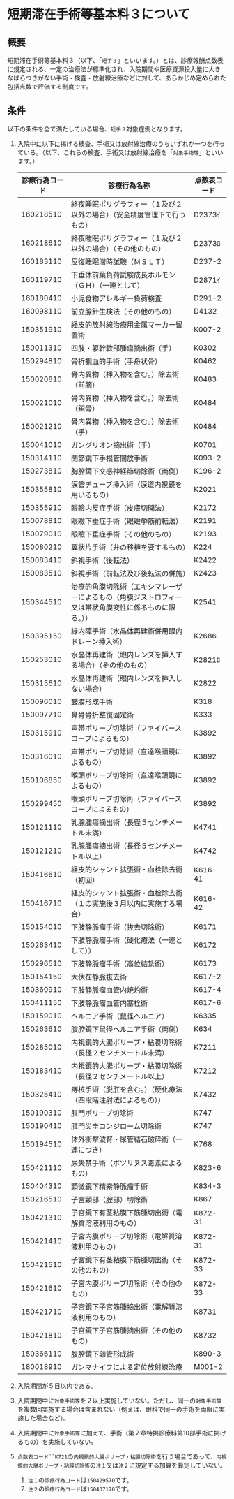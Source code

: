 # 短期滞在手術等基本料３について

## 概要

短期滞在手術等基本料３（以下、「`短手３`」といいます。）とは、診療報酬点数表に規定される、一定の治療法が標準化され、入院期間や医療資源投入量に大きなばらつきがない手術・検査・放射線治療などに対して、あらかじめ定められた包括点数で評価する制度です。

## 条件

以下の条件を全て満たしている場合、`短手３`対象症例となります。

1. 入院中に以下に掲げる検査、手術又は放射線治療のうちいずれか一つを行っている。（以下、これらの検査、手術又は放射線治療を「`対象手術等`」といいます。）

   | 診療行為コード | 診療行為名称                                                                                           | 点数表コード |
   | -------------- | ------------------------------------------------------------------------------------------------------ | ------------ |
   | 160218510      | 終夜睡眠ポリグラフィー（１及び２以外の場合）（安全精度管理下で行うもの）                               | D2373ｲ       |
   | 160218610      | 終夜睡眠ポリグラフィー（１及び２以外の場合）（その他のもの）                                           | D2373ﾛ       |
   | 160183110      | 反復睡眠潜時試験（ＭＳＬＴ）                                                                           | D237-2       |
   | 160119710      | 下垂体前葉負荷試験成長ホルモン（ＧＨ）（一連として）                                                   | D2871ｲ       |
   | 160180410      | 小児食物アレルギー負荷検査                                                                             | D291-2       |
   | 160098110      | 前立腺針生検法（その他のもの）                                                                         | D4132        |
   | 150351910      | 経皮的放射線治療用金属マーカー留置術                                                                   | K007-2       |
   | 150011310      | 四肢・躯幹軟部腫瘍摘出術（手）                                                                         | K0302        |
   | 150294810      | 骨折観血的手術（手舟状骨）                                                                             | K0462        |
   | 150020810      | 骨内異物（挿入物を含む。）除去術（前腕）                                                               | K0483        |
   | 150021010      | 骨内異物（挿入物を含む。）除去術（鎖骨）                                                               | K0484        |
   | 150021210      | 骨内異物（挿入物を含む。）除去術（手）                                                                 | K0484        |
   | 150041010      | ガングリオン摘出術（手）                                                                               | K0701        |
   | 150314110      | 関節鏡下手根管開放手術                                                                                 | K093-2       |
   | 150273810      | 胸腔鏡下交感神経節切除術（両側）                                                                       | K196-2       |
   | 150355810      | 涙管チューブ挿入術（涙道内視鏡を用いるもの）                                                           | K2021        |
   | 150355910      | 眼瞼内反症手術（皮膚切開法）                                                                           | K2172        |
   | 150078810      | 眼瞼下垂症手術（眼瞼挙筋前転法）                                                                       | K2191        |
   | 150079010      | 眼瞼下垂症手術（その他のもの）                                                                         | K2193        |
   | 150080210      | 翼状片手術（弁の移植を要するもの）                                                                     | K224         |
   | 150083410      | 斜視手術（後転法）                                                                                     | K2422        |
   | 150083510      | 斜視手術（前転法及び後転法の併施）                                                                     | K2423        |
   | 150344510      | 治療的角膜切除術（エキシマレーザーによるもの（角膜ジストロフィー又は帯状角膜変性に係るものに限る。）） | K2541        |
   | 150395150      | 緑内障手術（水晶体再建術併用眼内ドレーン挿入術）                                                       | K2686        |
   | 150253010      | 水晶体再建術（眼内レンズを挿入する場合）（その他のもの）                                               | K2821ﾛ       |
   | 150315610      | 水晶体再建術（眼内レンズを挿入しない場合）                                                             | K2822        |
   | 150096010      | 鼓膜形成手術                                                                                           | K318         |
   | 150097710      | 鼻骨骨折整復固定術                                                                                     | K333         |
   | 150315910      | 声帯ポリープ切除術（ファイバースコープによるもの）                                                     | K3892        |
   | 150316010      | 声帯ポリープ切除術（直達喉頭鏡によるもの）                                                             | K3892        |
   | 150106850      | 喉頭ポリープ切除術（直達喉頭鏡によるもの）                                                             | K3892        |
   | 150299450      | 喉頭ポリープ切除術（ファイバースコープによるもの）                                                     | K3892        |
   | 150121110      | 乳腺腫瘍摘出術（長径５センチメートル未満）                                                             | K4741        |
   | 150121210      | 乳腺腫瘍摘出術（長径５センチメートル以上）                                                             | K4742        |
   | 150416610      | 経皮的シャント拡張術・血栓除去術（初回）                                                               | K616-41      |
   | 150416710      | 経皮的シャント拡張術・血栓除去術（１の実施後３月以内に実施する場合）                                   | K616-42      |
   | 150154010      | 下肢静脈瘤手術（抜去切除術）                                                                           | K6171        |
   | 150263410      | 下肢静脈瘤手術（硬化療法（一連として））                                                               | K6172        |
   | 150296510      | 下肢静脈瘤手術（高位結紮術）                                                                           | K6173        |
   | 150154150      | 大伏在静脈抜去術                                                                                       | K617-2       |
   | 150360910      | 下肢静脈瘤血管内焼灼術                                                                                 | K617-4       |
   | 150411150      | 下肢静脈瘤血管内塞栓術                                                                                 | K617-6       |
   | 150159010      | ヘルニア手術（鼠径ヘルニア）                                                                           | K6335        |
   | 150263610      | 腹腔鏡下鼠径ヘルニア手術（両側）                                                                       | K634         |
   | 150285010      | 内視鏡的大腸ポリープ・粘膜切除術（長径２センチメートル未満）                                           | K7211        |
   | 150183410      | 内視鏡的大腸ポリープ・粘膜切除術（長径２センチメートル以上）                                           | K7212        |
   | 150325410      | 痔核手術（脱肛を含む。）（硬化療法（四段階注射法によるもの））                                         | K7432        |
   | 150190310      | 肛門ポリープ切除術                                                                                     | K747         |
   | 150190410      | 肛門尖圭コンジローム切除術                                                                             | K747         |
   | 150194510      | 体外衝撃波腎・尿管結石破砕術（一連につき）                                                             | K768         |
   | 150421110      | 尿失禁手術（ボツリヌス毒素によるもの）                                                                 | K823-6       |
   | 150404310      | 顕微鏡下精索静脈瘤手術                                                                                 | K834-3       |
   | 150216510      | 子宮頸部（腟部）切除術                                                                                 | K867         |
   | 150421310      | 子宮鏡下有茎粘膜下筋腫切出術（電解質溶液利用のもの）                                                   | K872-31      |
   | 150421410      | 子宮内膜ポリープ切除術（電解質溶液利用のもの）                                                         | K872-31      |
   | 150421510      | 子宮鏡下有茎粘膜下筋腫切出術（その他のもの）                                                           | K872-33      |
   | 150421610      | 子宮内膜ポリープ切除術（その他のもの）                                                                 | K872-33      |
   | 150421710      | 子宮鏡下子宮筋腫摘出術（電解質溶液利用のもの）                                                         | K8731        |
   | 150421810      | 子宮鏡下子宮筋腫摘出術（その他のもの）                                                                 | K8732        |
   | 150366110      | 腹腔鏡下卵管形成術                                                                                     | K890-3       |
   | 180018910      | ガンマナイフによる定位放射線治療                                                                       | M001-2       |

1. 入院期間が５日以内である。
1. 入院期間中に`対象手術等`を２以上実施していない。ただし、同一の`対象手術等`を複数回実施する場合は含まれない（例えば、眼科で同一の手術を両眼に実施した場合など）。
1. 入院期間中に`対象手術等`に加えて、手術（第２章特掲診療料第10部手術に掲げるもの）を実施していない。
1. `点数表コード``K721`の`内視鏡的大腸ポリープ・粘膜切除術`を行う場合であって、`内視鏡的大腸ポリープ・粘膜切除術`の`注１`又は`注２`に規定する加算を算定していない。
   1. `注１`の`診療行為コード`は`150429570`です。
   1. `注２`の`診療行為コード`は`150437170`です。

